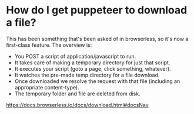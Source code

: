 # How do I get puppeteer to download a file?
This has been something that's been asked of in browserless, so it's now a first-class feature. The overview is:

- You POST a script of application/javascript to run.
- It takes care of making a temporary directory for just that script.
- It executes your script (goto a page, click something, whatever).
- It watches the pre-made temp directory for a file download.
- Once downloaded we resolve the request with that file (including an appropriate content-type).
- The temporary folder and file are deleted from disk.

https://docs.browserless.io/docs/download.html#docsNav
